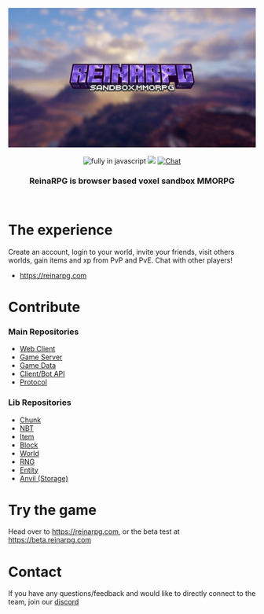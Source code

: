 <p align="center">
  <img src="../assets/banner.png" />
</p>
<p align=center>
  <img src="https://img.shields.io/badge/Made%20with-Javascript-%23f7df1e?style=for-the-badge&color=F1C40F" alt="fully in javascript"/>
  <img src="https://img.shields.io/github/stars/ReinaRPG?style=for-the-badge&color=3498DB"/>
  <a href="https://choosealicense.com/licenses/mit/">
  <a href="https://reinarpg.com">
    <img src="https://img.shields.io/badge/new-website-9B59B6?style=for-the-badge" alt="Chat"/>
  </a>
</p>
<h3 align=center>ReinaRPG is browser based voxel sandbox MMORPG</h3>
<br>

# The experience

Create an account, login to your world, invite your friends, visit others worlds,
gain items and xp from PvP and PvE. Chat with other players!

- https://reinarpg.com

# Contribute
### Main Repositories
- [Web Client](https://github.com/reinarpg/reinarpg-app)
- [Game Server](https://github.com/reinarpg/reinarpg-server)
- [Game Data](https://github.com/reinarpg/reinarpg-data)
- [Client/Bot API](https://github.com/reinarpg/reinarpg-bot)
- [Protocol](https://github.com/reinarpg/reinarpg-protocol)

### Lib Repositories
- [Chunk](https://github.com/reinarpg/reinarpg-chunk)
- [NBT](https://github.com/reinarpg/reinarpg-nbt)
- [Item](https://github.com/reinarpg/reinarpg-item)
- [Block](https://github.com/reinarpg/reinarpg-block)
- [World](https://github.com/reinarpg/reinarpg-world)
- [RNG](https://github.com/reinarpg/reinarpg-rng)
- [Entity](https://github.com/reinarpg/reinarpg-entity)
- [Anvil (Storage)](https://github.com/reinarpg/reinarpg-anvil)
# Try the game

Head over to https://reinarpg.com, or the beta test at https://beta.reinarpg.com

# Contact

If you have any questions/feedback and would like to directly connect to the team, join our [discord](https://discord.gg/zU9PZ2jS)
